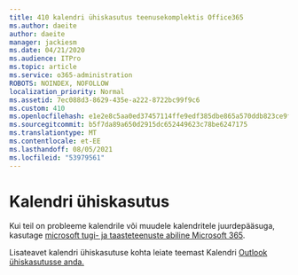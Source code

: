 ```yaml
---
title: 410 kalendri ühiskasutus teenusekomplektis Office365
ms.author: daeite
author: daeite
manager: jackiesm
ms.date: 04/21/2020
ms.audience: ITPro
ms.topic: article
ms.service: o365-administration
ROBOTS: NOINDEX, NOFOLLOW
localization_priority: Normal
ms.assetid: 7ec088d3-8629-435e-a222-8722bc99f9c6
ms.custom: 410
ms.openlocfilehash: e1e2e8c5aa0ed37457114ffe9edf385dbe865a570ddb823ce9f44bd1391d9bd3
ms.sourcegitcommit: b5f7da89a650d2915dc652449623c78be6247175
ms.translationtype: MT
ms.contentlocale: et-EE
ms.lasthandoff: 08/05/2021
ms.locfileid: "53979561"
---
```

# <a name="calendar-sharing"></a>Kalendri ühiskasutus

Kui teil on probleeme kalendrile või muudele kalendritele juurdepääsuga, kasutage [microsoft tugi- ja taasteteenuste abiline Microsoft 365](https://diagnostics.office.com/).
  
Lisateavet kalendri ühiskasutuse kohta leiate teemast Kalendri [Outlook ühiskasutusse anda.](https://support.office.com/article/353ed2c1-3ec5-449d-8c73-6931a0adab88.aspx)
